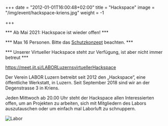 +++
date = "2012-01-01T16:00:48+02:00"
title = "Hackspace"
image = "/img/event/hackspace-kriens.jpg"
weight = -1

+++

*** Ab Mai 2021: Hackspace ist wieder offen! ***

*** Max 16 Personen. Bitte das [Schutzkonzept](/pdf/event/LABOR_Luzern_Corona_Schutzkonzept_2020-06-08.pdf) beachten. ***

*** Unserer Virtueller Hackspace steht zur Verfügung, ist aber nicht immer betreut ***

https://meet.jit.si/LABORLuzernsvirtuellerHackspace

Der Verein LABOR Luzern betreibt seit 2012 den „Hackspace“, eine öffentliche Werkstatt, in Luzern. Seit September 2018 sind wir an der Degenstrasse 3 in Kriens.

Jeden Mittwoch ab 20.00 Uhr steht der Hackspace allen Interessierten offen, um an Projekten zu arbeiten, sich mit Mitgliedern des Labors auszutauschen oder um einfach mal Laborluft zu schnuppern.

<!--more-->

![Labor](/img/event/hackspace2.jpg)
